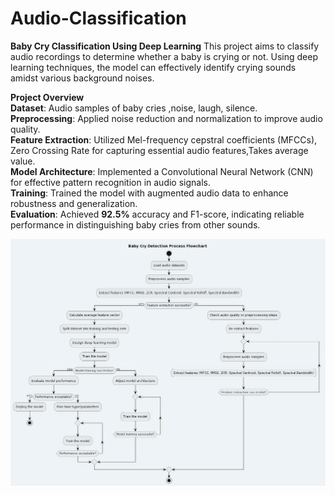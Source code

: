 # Audio-Classification
**Baby Cry Classification Using Deep Learning**
This project aims to classify audio recordings to determine whether a baby is crying or not. Using deep learning techniques, the model can effectively identify crying sounds amidst various background noises.

**Project Overview**<br/>
**Dataset**: Audio samples of baby cries ,noise, laugh, silence.<br/>
**Preprocessing**: Applied noise reduction and normalization to improve audio quality.<br/>
**Feature Extraction**: Utilized Mel-frequency cepstral coefficients (MFCCs), Zero Crossing Rate for capturing essential audio features,Takes average value.<br/>
**Model Architecture**: Implemented a Convolutional Neural Network (CNN) for effective pattern recognition in audio signals.<br/>
**Training**: Trained the model with augmented audio data to enhance robustness and generalization.<br/>
**Evaluation**: Achieved **92.5%** accuracy and F1-score, indicating reliable performance in distinguishing baby cries from other sounds.<br/>

<div align="center">
  <img alt="Work Flow" src="workflow.jpg" />
</div>
